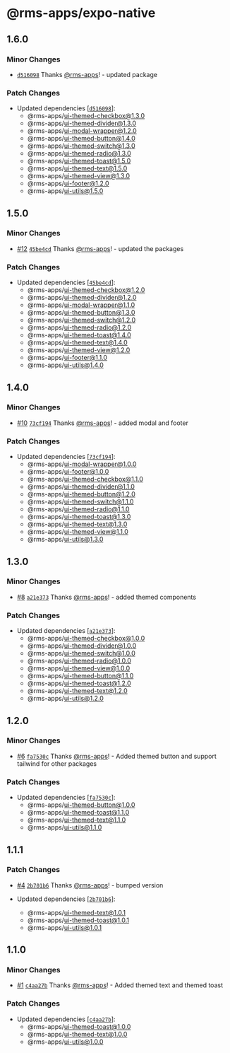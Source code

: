 # @rms-apps/expo-native

## 1.6.0

### Minor Changes

- [`d516098`](https://github.com/rms-apps/UI/commit/d516098ea3e634f464a82bbdd090f281b047c315)
  Thanks [@rms-apps](https://github.com/rms-apps)! - updated package

### Patch Changes

- Updated dependencies
  [[`d516098`](https://github.com/rms-apps/UI/commit/d516098ea3e634f464a82bbdd090f281b047c315)]:
  - @rms-apps/ui-themed-checkbox@1.3.0
  - @rms-apps/ui-themed-divider@1.3.0
  - @rms-apps/ui-modal-wrapper@1.2.0
  - @rms-apps/ui-themed-button@1.4.0
  - @rms-apps/ui-themed-switch@1.3.0
  - @rms-apps/ui-themed-radio@1.3.0
  - @rms-apps/ui-themed-toast@1.5.0
  - @rms-apps/ui-themed-text@1.5.0
  - @rms-apps/ui-themed-view@1.3.0
  - @rms-apps/ui-footer@1.2.0
  - @rms-apps/ui-utils@1.5.0

## 1.5.0

### Minor Changes

- [#12](https://github.com/rms-apps/UI/pull/12)
  [`45be4cd`](https://github.com/rms-apps/UI/commit/45be4cdc8192c424e977bb67e302ba825e128d7b)
  Thanks [@rms-apps](https://github.com/rms-apps)! - updated the packages

### Patch Changes

- Updated dependencies
  [[`45be4cd`](https://github.com/rms-apps/UI/commit/45be4cdc8192c424e977bb67e302ba825e128d7b)]:
  - @rms-apps/ui-themed-checkbox@1.2.0
  - @rms-apps/ui-themed-divider@1.2.0
  - @rms-apps/ui-modal-wrapper@1.1.0
  - @rms-apps/ui-themed-button@1.3.0
  - @rms-apps/ui-themed-switch@1.2.0
  - @rms-apps/ui-themed-radio@1.2.0
  - @rms-apps/ui-themed-toast@1.4.0
  - @rms-apps/ui-themed-text@1.4.0
  - @rms-apps/ui-themed-view@1.2.0
  - @rms-apps/ui-footer@1.1.0
  - @rms-apps/ui-utils@1.4.0

## 1.4.0

### Minor Changes

- [#10](https://github.com/rms-apps/UI/pull/10)
  [`73cf194`](https://github.com/rms-apps/UI/commit/73cf194d2e72d0e172ff8f5d7c1867ccbc0c526f)
  Thanks [@rms-apps](https://github.com/rms-apps)! - added modal and footer

### Patch Changes

- Updated dependencies
  [[`73cf194`](https://github.com/rms-apps/UI/commit/73cf194d2e72d0e172ff8f5d7c1867ccbc0c526f)]:
  - @rms-apps/ui-modal-wrapper@1.0.0
  - @rms-apps/ui-footer@1.0.0
  - @rms-apps/ui-themed-checkbox@1.1.0
  - @rms-apps/ui-themed-divider@1.1.0
  - @rms-apps/ui-themed-button@1.2.0
  - @rms-apps/ui-themed-switch@1.1.0
  - @rms-apps/ui-themed-radio@1.1.0
  - @rms-apps/ui-themed-toast@1.3.0
  - @rms-apps/ui-themed-text@1.3.0
  - @rms-apps/ui-themed-view@1.1.0
  - @rms-apps/ui-utils@1.3.0

## 1.3.0

### Minor Changes

- [#8](https://github.com/rms-apps/UI/pull/8)
  [`a21e373`](https://github.com/rms-apps/UI/commit/a21e373785f204fcbb2e721d9333437885b50229)
  Thanks [@rms-apps](https://github.com/rms-apps)! - added themed components

### Patch Changes

- Updated dependencies
  [[`a21e373`](https://github.com/rms-apps/UI/commit/a21e373785f204fcbb2e721d9333437885b50229)]:
  - @rms-apps/ui-themed-checkbox@1.0.0
  - @rms-apps/ui-themed-divider@1.0.0
  - @rms-apps/ui-themed-switch@1.0.0
  - @rms-apps/ui-themed-radio@1.0.0
  - @rms-apps/ui-themed-view@1.0.0
  - @rms-apps/ui-themed-button@1.1.0
  - @rms-apps/ui-themed-toast@1.2.0
  - @rms-apps/ui-themed-text@1.2.0
  - @rms-apps/ui-utils@1.2.0

## 1.2.0

### Minor Changes

- [#6](https://github.com/rms-apps/UI/pull/6)
  [`fa7530c`](https://github.com/rms-apps/UI/commit/fa7530c146c9161861056d5846065d5f64e4414e)
  Thanks [@rms-apps](https://github.com/rms-apps)! - Added themed button and
  support tailwind for other packages

### Patch Changes

- Updated dependencies
  [[`fa7530c`](https://github.com/rms-apps/UI/commit/fa7530c146c9161861056d5846065d5f64e4414e)]:
  - @rms-apps/ui-themed-button@1.0.0
  - @rms-apps/ui-themed-toast@1.1.0
  - @rms-apps/ui-themed-text@1.1.0
  - @rms-apps/ui-utils@1.1.0

## 1.1.1

### Patch Changes

- [#4](https://github.com/rms-apps/UI/pull/4)
  [`2b701b6`](https://github.com/rms-apps/UI/commit/2b701b64f01b4e6f8918717b8cc9d14112696d81)
  Thanks [@rms-apps](https://github.com/rms-apps)! - bumped version

- Updated dependencies
  [[`2b701b6`](https://github.com/rms-apps/UI/commit/2b701b64f01b4e6f8918717b8cc9d14112696d81)]:
  - @rms-apps/ui-themed-text@1.0.1
  - @rms-apps/ui-themed-toast@1.0.1
  - @rms-apps/ui-utils@1.0.1

## 1.1.0

### Minor Changes

- [#1](https://github.com/rms-apps/UI/pull/1)
  [`c4aa27b`](https://github.com/rms-apps/UI/commit/c4aa27be84a0ef8d5d5630a9a818bbd0e7db8c1e)
  Thanks [@rms-apps](https://github.com/rms-apps)! - Added themed text and
  themed toast

### Patch Changes

- Updated dependencies
  [[`c4aa27b`](https://github.com/rms-apps/UI/commit/c4aa27be84a0ef8d5d5630a9a818bbd0e7db8c1e)]:
  - @rms-apps/ui-themed-toast@1.0.0
  - @rms-apps/ui-themed-text@1.0.0
  - @rms-apps/ui-utils@1.0.0
